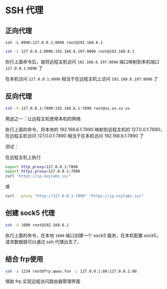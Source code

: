# SSH 代理

## 正向代理

```
ssh -L 8096:127.0.0.1:8096 root@192.168.6.1
```

```sh
ssh -L 127.0.0.1:8096:192.168.6.197:8096 root@192.168.6.1
```

执行上面命令后，就将远程主机访问 `192.168.6.197:8096` 端口映射到本机端口 `127.0.0.1:8096` 了

在本机访问 `127.0.0.1:8096` 相当于在远程主机上访问 `192.168.6.197:8096` 了

## 反向代理

```sh
ssh -R 127.0.0.1:7890:192.168.6.1:7890 root@xx.xx.xx.xx
```

用途之一：让远程主机使用本机的网络

执行上面的命令，将本地的 192.168.6.1:7890 映射到远程主机的 127.0.0.1:7890，在远程主机访问 127.0.0.1:7890 相当于在本机访问 192.168.6.1:7890 了

测试：

在远程主机上执行

```sh
export http_proxy=127.0.0.1:7890
export https_proxy=127.0.0.1:7890
curl "https://ip.oxylabs.io/"
```

或

```sh
curl --proxy "http://127.0.0.1:7890" "https://ip.oxylabs.io/"
```

## 创建 sock5 代理

```sh
ssh -D 1080 root@192.168.6.1
```

执行上面的命令，在本地 `1080` 端口创建一个 sock5 服务，在本机配置 sock5，请求数据就可以通过 ssh 代理出去了。

## 结合 frp使用

```sh
ssh -p 1234 root@frp.qwas.fun -L 127.0.0.1:80:127.0.0.1:80
```

借助 frp 实现远程访问路由器管理界面
